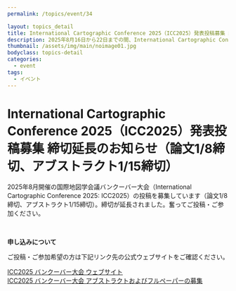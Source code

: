 ```yaml
---
permalink: /topics/event/34

layout: topics_detail
title: International Cartographic Conference 2025（ICC2025）発表投稿募集 締切延長のお知らせ（論文1/8締切、アブストラクト1/15締切）
description: 2025年8月16日から22日までの間、International Cartographic Conference 2025（ICC2025）が、カナダのバンクーバーにおいて開催されます。奮ってご投稿・ご参加ください。締め切りが延長されました。
thumbnail: /assets/img/main/noimage01.jpg
bodyclass: topics-detail
categories:
  - event
tags:
  - イベント
---
```


# International Cartographic Conference 2025（ICC2025）発表投稿募集 締切延長のお知らせ（論文1/8締切、アブストラクト1/15締切）

2025年8月開催の国際地図学会議バンクーバー大会（International Cartographic Conference 2025: ICC2025）の投稿を募集しています（論文1/8締切、アブストラクト1/15締切）。締切が延長されました。奮ってご投稿・ご参加ください。

<br>

**申し込みについて**

ご投稿・ご参加希望の方は下記リンク先の公式ウェブサイトをご確認ください。

[ICC2025 バンクーバー大会 ウェブサイト](https://icc2025.com)<br>
[ICC2025 バンクーバー大会 アブストラクトおよびフルペーパーの募集](https://icc2025.com/abstracts/)
